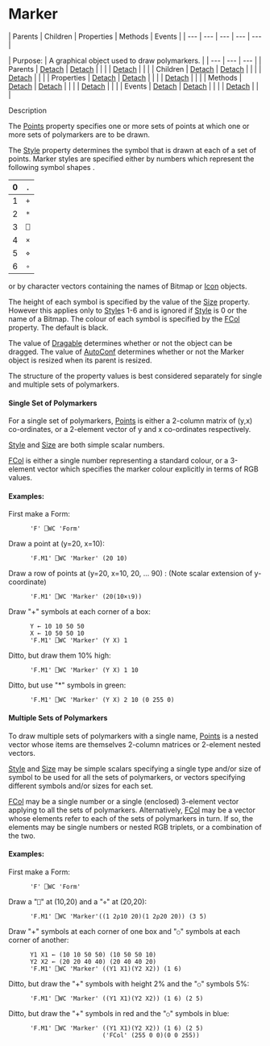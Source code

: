 




<h1 class="heading"><span class="name">Marker</span></h1>
| Parents | Children | Properties | Methods | Events |
| --- | --- | --- | --- | ---  |

| Purpose: | A graphical object used to draw polymarkers. |
| --- | --- | ---  |
| Parents | [Detach](./detach.md) | [Detach](./detach.md) |  |  |
| [Detach](./detach.md) |  |  |
| Children | [Detach](./detach.md) | [Detach](./detach.md) |  |  |
| [Detach](./detach.md) |  |  |
| Properties | [Detach](./detach.md) | [Detach](./detach.md) |  |  |
| [Detach](./detach.md) |  |  |
| Methods | [Detach](./detach.md) | [Detach](./detach.md) |  |  |
| [Detach](./detach.md) |  |  |
| Events | [Detach](./detach.md) | [Detach](./detach.md) |  |  |
| [Detach](./detach.md) |  |  |


Description


The [Points](./points.md) property specifies one or more sets of points at which one or more sets of polymarkers are to be drawn.



The [Style](./style.md) property determines the symbol that is drawn at each of a set of points. Marker styles are specified either by numbers which represent the following symbol shapes .

| 0 | . |
| --- | ---  |
| 1 | `+` |
| 2 | `*` |
| 3 | `⎕` |
| 4 | `×` |
| 5 | `⋄` |
| 6 | `∘` |


or by character vectors containing the names of Bitmap or [Icon](icon.md) objects.


The height of each symbol is specified by the value of the [Size](./size.md) property. However this applies only to [Style](./style.md)s 1-6 and is ignored if [Style](./style.md) is 0 or the name of a Bitmap. The colour of each symbol is specified by the [FCol](./fcol.md) property. The default is black.


The value of [Dragable](./dragable.md) determines whether or not the object can be dragged. The value of [AutoConf](./autoconf.md) determines whether or not the Marker object is resized when its parent is resized.


The structure of the property values is best considered separately for single and multiple sets of polymarkers.

#### Single Set of Polymarkers


For a single set of polymarkers, [Points](./points.md) is either a 2-column matrix of (y,x) co-ordinates, or a 2-element vector of y and x co-ordinates respectively.


[Style](./style.md) and [Size](./size.md) are both simple scalar numbers.


[FCol](./fcol.md) is either a single number representing a standard colour, or a 3-element vector which specifies the marker colour explicitly in terms of RGB values.

#### Examples:


First make a Form:
```apl
      'F' ⎕WC 'Form'
```


Draw a point at (y=20, x=10):
```apl
      'F.M1' ⎕WC 'Marker' (20 10)
```


Draw a row of points at (y=20, x=10, 20, ... 90) : (Note scalar extension of y-coordinate)
```apl
      'F.M1' ⎕WC 'Marker' (20(10×⍳9))
```


Draw "+" symbols at each corner of a box:
```apl
      Y ← 10 10 50 50
      X ← 10 50 50 10
      'F.M1' ⎕WC 'Marker' (Y X) 1
```


Ditto, but draw them 10% high:
```apl
      'F.M1' ⎕WC 'Marker' (Y X) 1 10
```


Ditto, but use "*" symbols in green:
```apl
      'F.M1' ⎕WC 'Marker' (Y X) 2 10 (0 255 0)
```


#### Multiple Sets of Polymarkers


To draw multiple sets of polymarkers with a single name, [Points](./points.md) is a nested vector whose items are themselves 2-column matrices or 2-element nested vectors.


[Style](./style.md) and [Size](./size.md) may be simple scalars specifying a single type and/or size of symbol to be used for all the sets of polymarkers, or vectors specifying different symbols and/or sizes for each set.


[FCol](./fcol.md) may be a single number or a single (enclosed) 3-element vector applying to all the sets of polymarkers. Alternatively, [FCol](./fcol.md) may be a vector whose elements refer to each of the sets of polymarkers in turn. If so, the elements may be single numbers or nested RGB triplets, or a combination of the two.


#### Examples:



First make a Form:
```apl
      'F' ⎕WC 'Form'
```




Draw a "`⎕`" at (10,20) and a "`⋄`" at (20,20):
```apl
      'F.M1' ⎕WC 'Marker'((1 2⍴10 20)(1 2⍴20 20)) (3 5)
```




Draw "+" symbols at each corner of one box and  "`○`" symbols at each corner of another:
```apl
      Y1 X1 ← (10 10 50 50) (10 50 50 10)
      Y2 X2 ← (20 20 40 40) (20 40 40 20)
      'F.M1' ⎕WC 'Marker' ((Y1 X1)(Y2 X2)) (1 6)
```




Ditto, but draw the "+" symbols with height 2% and the "`○`" symbols 5%:
```apl
      'F.M1' ⎕WC 'Marker' ((Y1 X1)(Y2 X2)) (1 6) (2 5)
```




Ditto, but draw the "+" symbols in red and the "`○`" symbols in blue:
```apl
      'F.M1' ⎕WC 'Marker' ((Y1 X1)(Y2 X2)) (1 6) (2 5)
                          ('FCol' (255 0 0)(0 0 255))
```



